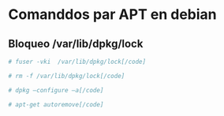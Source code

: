 # Comanddos par APT en debian


## Bloqueo /var/lib/dpkg/lock

```bash
# fuser -vki  /var/lib/dpkg/lock[/code]

# rm -f /var/lib/dpkg/lock[/code]

# dpkg –configure –a[/code]

# apt-get autoremove[/code]

```
